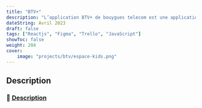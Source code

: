```yaml
---
title: "BTV+"
description: "L’application BTV+ de bouygues telecom est une application qui permet aux utilisateurs de regarder la TV où et quand ils le souhaitent, sur leur smartphone ou tablette Android ou iOS"
dateString: Avril 2023
draft: false
tags: ["Reactjs", "Figma", "Trello", "JavaScript"]
showToc: false
weight: 204
cover:
    image: "projects/btv/espace-kids.png"
--- 
```


## Description

### 🔗 [Description ](https://docs.google.com/presentation/d/1bVw-8p1TDPDWhjU1hVEgaXZYx3FesAF3QJsCmNK8ub4/view)
